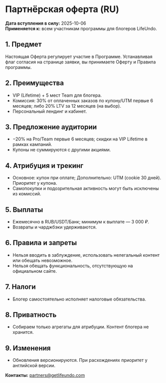 # Партнёрская оферта (RU)

**Дата вступления в силу:** 2025-10-06  
**Применяется к:** всем участникам программы для блогеров LifeUndo.

## 1. Предмет
Настоящая Оферта регулирует участие в Программе. Устанавливая флаг согласия на странице заявки, вы принимаете Оферту и Правила программы.

## 2. Преимущества
- VIP (Lifetime) + 5 мест Team для блогера.
- Комиссия: 30% от оплаченных заказов по купону/UTM первые 6 месяцев; либо 20% LTV за 12 месяцев (на выбор).
- Персональный лендинг и кабинет.

## 3. Предложение аудитории
- −20% на Pro/Team первые 6 месяцев; скидки на VIP Lifetime в рамках кампаний.
- Купоны не суммируются с другими акциями.

## 4. Атрибуция и трекинг
- Основное: купон при оплате; Дополнительно: UTM (cookie 30 дней). Приоритет у купона.
- Самопокупки и подозрительная активность могут быть исключены из комиссий.

## 5. Выплаты
- Ежемесячно в RUB/USDT/Банк; минимум к выплате — 3 000 ₽.
- Возвраты и чарджбэки удерживаются.

## 6. Правила и запреты
- Нельзя вводить в заблуждение, использовать нелегальный контент или обещать невозможное.
- Нельзя обещать функциональность, отсутствующую на официальном сайте.

## 7. Налоги
- Блогер самостоятельно исполняет налоговые обязательства.

## 8. Приватность
- Собираем только агрегаты для атрибуции. Контент блогера не хранится.

## 9. Изменения
- Обновления версионируются. При расхождениях приоритет у английской версии.

**Контакты:** partners@getlifeundo.com